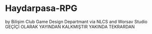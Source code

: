 # Haydarpasa-RPG
by Bilişim Club Game Design Departmant via NLCS and Worsav Studio
GEÇİÇİ OLARAK YAYINDAN KALKMIŞTIR YAKINDA TEKRARDAN
